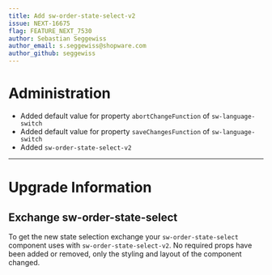 ```yaml
---
title: Add sw-order-state-select-v2
issue: NEXT-16675
flag: FEATURE_NEXT_7530
author: Sebastian Seggewiss
author_email: s.seggewiss@shopware.com 
author_github: seggewiss
---
```

# Administration
* Added default value for property `abortChangeFunction` of `sw-language-switch`
* Added default value for property `saveChangesFunction` of `sw-language-switch`
* Added `sw-order-state-select-v2`
___
# Upgrade Information
## Exchange sw-order-state-select
To get the new state selection exchange your `sw-order-state-select` component uses with `sw-order-state-select-v2`.
No required props have been added or removed, only the styling and layout of the component changed.
